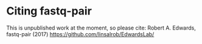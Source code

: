 # Citing fastq-pair

This is unpublished work at the moment, so please cite: Robert A. Edwards, fastq-pair (2017) https://github.com/linsalrob/EdwardsLab/
